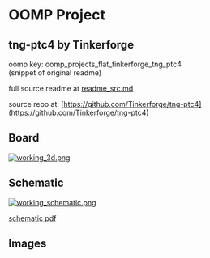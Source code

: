 # OOMP Project  
## tng-ptc4  by Tinkerforge  
  
oomp key: oomp_projects_flat_tinkerforge_tng_ptc4  
(snippet of original readme)  
  
  
  full source readme at [readme_src.md](readme_src.md)  
  
source repo at: [https://github.com/Tinkerforge/tng-ptc4](https://github.com/Tinkerforge/tng-ptc4)  
## Board  
  
[![working_3d.png](working_3d_600.png)](working_3d.png)  
## Schematic  
  
[![working_schematic.png](working_schematic_600.png)](working_schematic.png)  
  
[schematic pdf](working_schematic.pdf)  
## Images  
